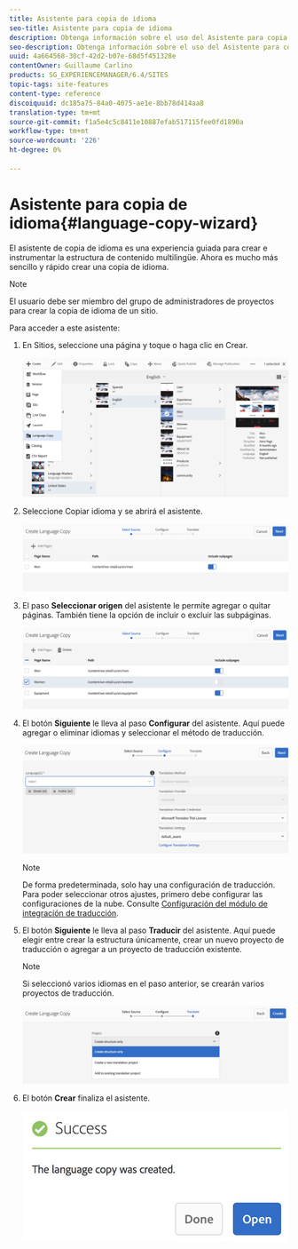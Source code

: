 ```yaml
---
title: Asistente para copia de idioma
seo-title: Asistente para copia de idioma
description: Obtenga información sobre el uso del Asistente para copia de idioma en AEM.
seo-description: Obtenga información sobre el uso del Asistente para copia de idioma en AEM.
uuid: 4a664568-30cf-42d2-b07e-68d5f451328e
contentOwner: Guillaume Carlino
products: SG_EXPERIENCEMANAGER/6.4/SITES
topic-tags: site-features
content-type: reference
discoiquuid: dc185a75-84a0-4075-ae1e-8bb78d414aa8
translation-type: tm+mt
source-git-commit: f1a5e4c5c8411e10887efab517115fee0fd1890a
workflow-type: tm+mt
source-wordcount: '226'
ht-degree: 0%

---
```



# Asistente para copia de idioma{#language-copy-wizard}

El asistente de copia de idioma es una experiencia guiada para crear e instrumentar la estructura de contenido multilingüe. Ahora es mucho más sencillo y rápido crear una copia de idioma.

>[!NOTE]
>
>El usuario debe ser miembro del grupo de administradores de proyectos para crear la copia de idioma de un sitio.

Para acceder a este asistente:

1. En Sitios, seleccione una página y toque o haga clic en Crear.

   ![chlimage_1-48](assets/chlimage_1-48.jpeg)

1. Seleccione Copiar idioma y se abrirá el asistente.

   ![chlimage_1-49](assets/chlimage_1-49.jpeg)

1. El paso **Seleccionar origen** del asistente le permite agregar o quitar páginas. También tiene la opción de incluir o excluir las subpáginas.

   ![chlimage_1-50](assets/chlimage_1-50.jpeg)

1. El botón **Siguiente** le lleva al paso **Configurar** del asistente. Aquí puede agregar o eliminar idiomas y seleccionar el método de traducción.

   ![chlimage_1-51](assets/chlimage_1-51.jpeg)

   >[!NOTE]
   >
   >De forma predeterminada, solo hay una configuración de traducción. Para poder seleccionar otros ajustes, primero debe configurar las configuraciones de la nube. Consulte [Configuración del módulo de integración de traducción](/help/sites-administering/tc-tic.md).

1. El botón **Siguiente** le lleva al paso **Traducir** del asistente. Aquí puede elegir entre crear la estructura únicamente, crear un nuevo proyecto de traducción o agregar a un proyecto de traducción existente.

   >[!NOTE]
   >
   >Si seleccionó varios idiomas en el paso anterior, se crearán varios proyectos de traducción.

   ![chlimage_1-52](assets/chlimage_1-52.jpeg)

1. El botón **Crear** finaliza el asistente.

   ![chlimage_1-53](assets/chlimage_1-53.jpeg)

